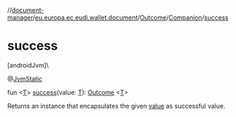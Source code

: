 //[document-manager](../../../../index.md)/[eu.europa.ec.eudi.wallet.document](../../index.md)/[Outcome](../index.md)/[Companion](index.md)/[success](success.md)

# success

[androidJvm]\

@[JvmStatic](https://kotlinlang.org/api/latest/jvm/stdlib/kotlin.jvm/-jvm-static/index.html)

fun &lt;[T](success.md)&gt; [success](success.md)(value: [T](success.md)): [Outcome](../index.md)
&lt;[T](success.md)&gt;

Returns an instance that encapsulates the given [value](success.md) as successful value.
